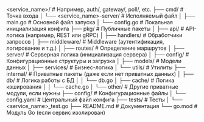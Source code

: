 <service_name>/              # Например, auth/, gateway/, poll/, etc.
├── cmd/                    # Точка входа
│   └── <service_name>-server/  # Исполняемый файл
│       ├── main.go         # Основной файл запуска
│       └── config.go       # Локальная инициализация конфига
├── pkg/                    # Публичные пакеты
│   ├── api/                # API-логика (например, REST или gRPC)
│   ├── handlers/           # Обработчики запросов
│   ├── middleware/         # Middleware (аутентификация, логирование и т.д.)
│   ├── routes/             # Определение маршрутов
│   ├── server/             # Серверная логика (инициализация сервера)
│   ├── config/             # Конфигурационные структуры и загрузка
│   ├── models/             # Модели данных
│   ├── services/           # Бизнес-логика
│   └── utils/              # Утилиты
├── internal/               # Приватные пакеты (даже если нет приватных данных)
│   ├── db/                 # Логика работы с БД
│   │   └── db.go
│   ├── cache/              # Логика кэширования
│   │   └── cache.go
│   └── other/              # Другие приватные модули, если нужны
├── config/                 # Конфигурационные файлы
│   └── config.yaml         # Центральный файл конфига
├── tests/                  # Тесты
│   └── <service_name>_test.go
├── README.md               # Документация
└── go.mod                  # Модуль Go (если сервис изолирован)